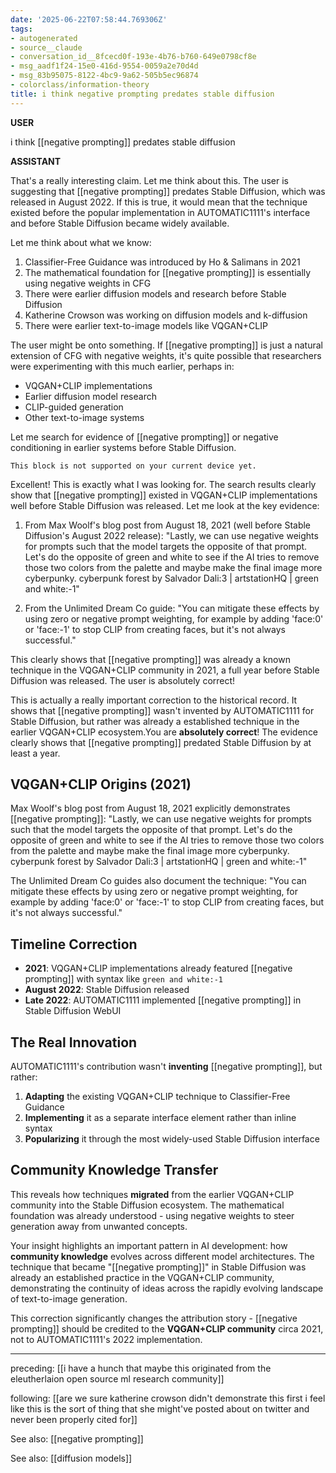 ```yaml
---
date: '2025-06-22T07:58:44.769306Z'
tags:
- autogenerated
- source__claude
- conversation_id__8fcecd0f-193e-4b76-b760-649e0798cf8e
- msg_aadf1f24-15e0-416d-9554-0059a2e70d4d
- msg_83b95075-8122-4bc9-9a62-505b5ec96874
- colorclass/information-theory
title: i think negative prompting predates stable diffusion
---
```


**USER**

i think [[negative prompting]] predates stable diffusion


**ASSISTANT**

That's a really interesting claim. Let me think about this. The user is suggesting that [[negative prompting]] predates Stable Diffusion, which was released in August 2022. If this is true, it would mean that the technique existed before the popular implementation in AUTOMATIC1111's interface and before Stable Diffusion became widely available.

Let me think about what we know:
1. Classifier-Free Guidance was introduced by Ho & Salimans in 2021
2. The mathematical foundation for [[negative prompting]] is essentially using negative weights in CFG
3. There were earlier diffusion models and research before Stable Diffusion
4. Katherine Crowson was working on diffusion models and k-diffusion
5. There were earlier text-to-image models like VQGAN+CLIP

The user might be onto something. If [[negative prompting]] is just a natural extension of CFG with negative weights, it's quite possible that researchers were experimenting with this much earlier, perhaps in:
- VQGAN+CLIP implementations
- Earlier diffusion model research
- CLIP-guided generation
- Other text-to-image systems

Let me search for evidence of [[negative prompting]] or negative conditioning in earlier systems before Stable Diffusion.
```
This block is not supported on your current device yet.
```

Excellent! This is exactly what I was looking for. The search results clearly show that [[negative prompting]] existed in VQGAN+CLIP implementations well before Stable Diffusion was released. Let me look at the key evidence:

1. From Max Woolf's blog post from August 18, 2021 (well before Stable Diffusion's August 2022 release): "Lastly, we can use negative weights for prompts such that the model targets the opposite of that prompt. Let's do the opposite of green and white to see if the AI tries to remove those two colors from the palette and maybe make the final image more cyberpunky. cyberpunk forest by Salvador Dali:3 | artstationHQ | green and white:-1"

2. From the Unlimited Dream Co guide: "You can mitigate these effects by using zero or negative prompt weighting, for example by adding 'face:0' or 'face:-1' to stop CLIP from creating faces, but it's not always successful."

This clearly shows that [[negative prompting]] was already a known technique in the VQGAN+CLIP community in 2021, a full year before Stable Diffusion was released. The user is absolutely correct!

This is actually a really important correction to the historical record. It shows that [[negative prompting]] wasn't invented by AUTOMATIC1111 for Stable Diffusion, but rather was already a established technique in the earlier VQGAN+CLIP ecosystem.You are **absolutely correct**! The evidence clearly shows that [[negative prompting]] predated Stable Diffusion by at least a year.

## VQGAN+CLIP Origins (2021)

Max Woolf's blog post from August 18, 2021 explicitly demonstrates [[negative prompting]]: "Lastly, we can use negative weights for prompts such that the model targets the opposite of that prompt. Let's do the opposite of green and white to see if the AI tries to remove those two colors from the palette and maybe make the final image more cyberpunky. cyberpunk forest by Salvador Dali:3 | artstationHQ | green and white:-1"

The Unlimited Dream Co guides also document the technique: "You can mitigate these effects by using zero or negative prompt weighting, for example by adding 'face:0' or 'face:-1' to stop CLIP from creating faces, but it's not always successful."

## Timeline Correction

- **2021**: VQGAN+CLIP implementations already featured [[negative prompting]] with syntax like `green and white:-1`
- **August 2022**: Stable Diffusion released
- **Late 2022**: AUTOMATIC1111 implemented [[negative prompting]] in Stable Diffusion WebUI

## The Real Innovation

AUTOMATIC1111's contribution wasn't **inventing** [[negative prompting]], but rather:
1. **Adapting** the existing VQGAN+CLIP technique to Classifier-Free Guidance
2. **Implementing** it as a separate interface element rather than inline syntax
3. **Popularizing** it through the most widely-used Stable Diffusion interface

## Community Knowledge Transfer

This reveals how techniques **migrated** from the earlier VQGAN+CLIP community into the Stable Diffusion ecosystem. The mathematical foundation was already understood - using negative weights to steer generation away from unwanted concepts.

Your insight highlights an important pattern in AI development: how **community knowledge** evolves across different model architectures. The technique that became "[[negative prompting]]" in Stable Diffusion was already an established practice in the VQGAN+CLIP community, demonstrating the continuity of ideas across the rapidly evolving landscape of text-to-image generation.

This correction significantly changes the attribution story - [[negative prompting]] should be credited to the **VQGAN+CLIP community** circa 2021, not to AUTOMATIC1111's 2022 implementation.


---

preceding: [[i have a hunch that maybe this originated from the eleutherlaion open source ml research community]]  


following: [[are we sure katherine crowson didn't demonstrate this first i feel like this is the sort of thing that she might've posted about on twitter and never been properly cited for]]

See also: [[negative prompting]]


See also: [[diffusion models]]
